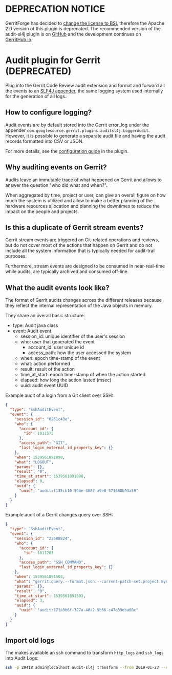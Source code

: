 # DEPRECATION NOTICE

GerritForge has decided to [change the license to BSL](https://gitenterprise.me/2025/09/30/re-licensing-gerritforge-plugins-welcome-to-gerrit-enterprise/)
therefore the Apache 2.0 version of this plugin is deprecated.
The recommended version of the audit-sl4j plugin is on [GitHub](https://github.com/GerritForge/audit-sl4j)
and the development continues on [GerritHub.io](https://review.gerrithub.io/admin/repos/GerritForge/audit-sl4j,general).

# Audit plugin for Gerrit (DEPRECATED)

Plug into the Gerrit Code Review audit extension and format and forward all
the events to an [SLF4J appender](https://www.slf4j.org), the same logging
system used internally for the generation of all logs..

## How to configure logging?

Audit events are by default stored into the Gerrit error_log under the appender
`com.googlesource.gerrit.plugins.auditsl4j.LoggerAudit`. However, it is possible
to generate a separate audit file and having the audit records formatted into
CSV or JSON.

For more details, see the [configuration guide](src/main/resources/Documentation/config.md)
in the plugin.

## Why auditing events on Gerrit?

Audits leave an immutable trace of what happened on Gerrit and allows to answer
the question "who did what and when?".

When aggregated by time, project or user, can give an overall figure on how much
the system is utilized and allow to make a better planning of the hardware resources allocation
and planning the downtimes to reduce the impact on the people and projects.

## Is this a duplicate of Gerrit stream events?

Gerrit stream events are triggered on Git-related operations and reviews, but do
not cover most of the actions that happen on Gerrit and do not include all the system
information that is typically needed for audit-trail purposes.

Furthermore, stream events are designed to be consumed in near-real-time while audits,
are typically archived and consumed off-line.

## What the audit events look like?

The format of Gerrit audits changes across the different releases because they reflect
the internal representation of the Java objects in memory.

They share an overall basic structure:

- type: Audit java class
- event: Audit event
  - session_id: unique identifier of the user's session
  - who: user that generated the event
    - account_id: user unique id
    - access_path: how the user accessed the system
  - when: epoch time-stamp of the event
  - what: action performed
  - result: result of the action
  - time_at_start: epoch time-stamp of when the action started
  - elapsed: how long the action lasted (msec)
  - uuid: audit event UUID

Example audit of a login from a Git client over SSH:
```json
{
  "type": "SshAuditEvent",
  "event": {
    "session_id": "0261c43e",
    "who": {
      "account_id": {
        "id": 1011575
      },
      "access_path": "GIT",
      "last_login_external_id_property_key": {}
    },
    "when": 1539561891898,
    "what": "LOGOUT",
    "params": {},
    "result": "0",
    "time_at_start": 1539561891898,
    "elapsed": 0,
    "uuid": {
      "uuid": "audit:f135cb10-59be-4087-a9e0-571680b93a59"
    }
  }
}
```

Example audit of a Gerrit changes query over SSH:
```json
{
  "type": "SshAuditEvent",
  "event": {
    "session_id": "22688824",
    "who": {
      "account_id": {
        "id": 1011203
      },
      "access_path": "SSH_COMMAND",
      "last_login_external_id_property_key": {}
    },
    "when": 1539561891503,
    "what": "gerrit.query.--format.json.--current-patch-set.project:mycompany/myproject commit:798b22fcf3614e8575e0ef23019a9706b8acebcc NOT is:draft",
    "params": {},
    "result": "0",
    "time_at_start": 1539561891503,
    "elapsed": 3,
    "uuid": {
      "uuid": "audit:171a9b6f-327a-40a2-9b66-c47a39eba68c"
    }
  }
}
```

## Import old logs

The makes available an ssh command to transform `http_logs` and `ssh_logs` into Audit Logs:

```bash
ssh -p 29418 admin@localhost audit-sl4j transform --from 2019-01-23 --until 2019-01-24
```
